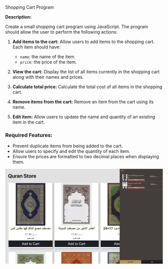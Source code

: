  Shopping Cart Program

**Description:**

Create a small shopping cart program using JavaScript.
The program should allow the user to perform the following actions:

1. **Add items to the cart:** Allow users to add items to the shopping cart. Each item should have:
    - `name`: the name of the item.
    - `price`: the price of the item.

2. **View the cart:** Display the list of all items currently in the shopping cart along with their names and prices.

3. **Calculate total price:** Calculate the total cost of all items in the shopping cart.

4. **Remove items from the cart:** Remove an item from the cart using its name.

5. **Edit item:** Allow users to update the name and quantity of an existing item in the cart.

### Required Features:
- Prevent duplicate items from being added to the cart.
- Allow users to specify and edit the quantity of each item.
- Ensure the prices are formatted to two decimal places when displaying them.

![My Image](store.png)

